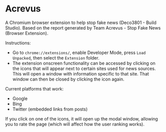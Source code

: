 # Acrevus
A Chromium browser extension to help stop fake news (Deco3801 - Build Studio). 
Based on the report generated by Team Acrevus - Stop Fake News (Browser Extension).

Instructions:
- Go to `chrome://extensions/`, enable Developer Mode, press `Load Unpacked`, then select the `Extension` folder.
- The extension onscreen functionality can be accessed by clicking on the icons that will appear next to certain sites used for news sources. This will open a window with information specific to that site. That window can then be closed by clicking the icon again. 

Current platforms that work:
- Google
- Bing 
- Twitter (embedded links from posts)

If you click on one of the icons, it will open up the modal window, allowing you to rate the page (which will affect how the user ranking works).
